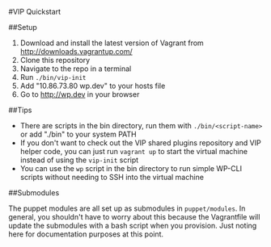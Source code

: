 #VIP Quickstart

##Setup

1. Download and install the latest version of Vagrant from http://downloads.vagrantup.com/
2. Clone this repository
3. Navigate to the repo in a terminal
4. Run `./bin/vip-init`
5. Add "10.86.73.80 wp.dev" to your hosts file
6. Go to http://wp.dev in your browser

##Tips

* There are scripts in the bin directory, run them with `./bin/<script-name>` or add "./bin" to your system PATH
* If you don't want to check out the VIP shared plugins repository and VIP helper code, you can just run `vagrant up` to start the virtual machine instead of using the `vip-init` script
* You can use the `wp` script in the bin directory to run simple WP-CLI scripts without needing to SSH into the virtual machine

##Submodules

The puppet modules are all set up as submodules in `puppet/modules`. In general, you shouldn't have to worry about this because the Vagrantfile will update the submodules with a bash script when you provision. Just noting here for documentation purposes at this point.
